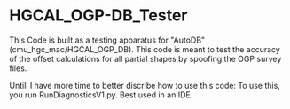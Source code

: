 # HGCAL_OGP-DB_Tester
This Code is built as a testing apparatus for "AutoDB" (cmu_hgc_mac/HGCAL_OGP_DB). This code is meant to test the accuracy of the offset calculations for all partial shapes by spoofing the OGP survey files. 

Untill I have more time to better discribe how to use this code:
    To use this, you run RunDiagnosticsV1.py. 
    Best used in an IDE. 

